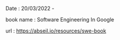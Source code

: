Date : 20/03/2022 - 

book name : Software Engineering In Google

url : https://abseil.io/resources/swe-book
